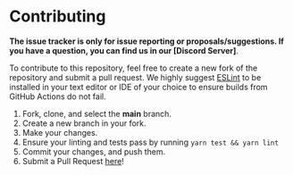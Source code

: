 # Contributing

**The issue tracker is only for issue reporting or proposals/suggestions. If you have a question, you can find us in our [Discord Server]**.

To contribute to this repository, feel free to create a new fork of the repository and
submit a pull request. We highly suggest [ESLint] to be installed
in your text editor or IDE of your choice to ensure builds from GitHub Actions do not fail.

1. Fork, clone, and select the **main** branch.
2. Create a new branch in your fork.
3. Make your changes.
4. Ensure your linting and tests pass by running `yarn test && yarn lint`
5. Commit your changes, and push them.
6. Submit a Pull Request [here]!

<!-- Link Dump -->

[here]: https://github.com/docks-exchange/preveza/pulls
[eslint]: https://eslint.org/
